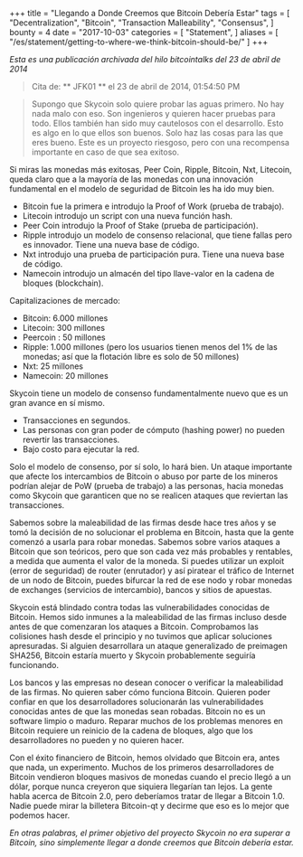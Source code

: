 +++
title = "Llegando a Donde Creemos que Bitcoin Debería Estar"
tags = [
    "Decentralization",
    "Bitcoin",
    "Transaction Malleability",
    "Consensus",
]
bounty = 4
date = "2017-10-03"
categories = [
    "Statement",
]
aliases = [
	"/es/statement/getting-to-where-we-think-bitcoin-should-be/"
]
+++

*Esta es una publicación archivada del hilo bitcointalks del 23 de abril de 2014*

> Cita de: ** JFK01 ** el 23 de abril de 2014, 01:54:50 PM

> Supongo que Skycoin solo quiere probar las aguas primero. No hay nada malo
con eso. Son ingenieros y quieren hacer pruebas para todo. Ellos también han
sido muy cautelosos con el desarrollo. Esto es algo en lo que ellos son buenos.
Solo haz las cosas para las que eres bueno. Este es un proyecto riesgoso, pero
con una recompensa importante en caso de que sea exitoso.

Si miras las monedas más exitosas, Peer Coin, Ripple, Bitcoin, Nxt, Litecoin,
queda claro que a la mayoría de las monedas con una innovación fundamental en
el modelo de seguridad de Bitcoin les ha ido muy bien.


- Bitcoin fue la primera e introdujo la Proof of Work (prueba de trabajo).
- Litecoin introdujo un script con una nueva función hash.
- Peer Coin introdujo la Proof of Stake (prueba de participación).
- Ripple introdujo un modelo de consenso relacional, que tiene fallas pero es innovador. Tiene una nueva base de código.
- Nxt introdujo una prueba de participación pura. Tiene una nueva base de código.
- Namecoin introdujo un almacén del tipo llave-valor en la cadena de bloques (blockchain).

Capitalizaciones de mercado:

- Bitcoin: 6.000 millones
- Litecoin: 300 millones
- Peercoin : 50 millones
- Ripple: 1.000 millones (pero los usuarios tienen menos del 1% de las monedas; así que la flotación libre es solo de 50 millones)
- Nxt: 25 millones
- Namecoin: 20 millones

Skycoin tiene un modelo de consenso fundamentalmente nuevo que es un gran
avance en sí mismo.

- Transacciones en segundos.
- Las personas con gran poder de cómputo (hashing power) no pueden revertir las transacciones.
- Bajo costo para ejecutar la red.

Solo el modelo de consenso, por sí solo, lo hará bien. Un ataque importante
que afecte los intercambios de Bitcoin o abuso por parte de los mineros
podrían alejar de PoW (prueba de trabajo) a las personas, hacia monedas
como Skycoin que garanticen que no se realicen ataques que reviertan las
transacciones.

Sabemos sobre la maleabilidad de las firmas desde hace tres años y se tomó
la decisión de no solucionar el problema en Bitcoin, hasta que la gente
comenzó a usarla para robar monedas. Sabemos sobre varios ataques a Bitcoin que
son teóricos, pero que son cada vez más probables y rentables, a medida que
aumenta el valor de la moneda. Si puedes utilizar un exploit (error de
seguridad) de router (enrutador) y así piratear el tráfico de Internet de un
nodo de Bitcoin, puedes bifurcar la red de ese nodo y robar monedas de exchanges
(servicios de intercambio), bancos y sitios de apuestas.

Skycoin está blindado contra todas las vulnerabilidades conocidas de Bitcoin.
Hemos sido inmunes a la maleabilidad de las firmas incluso desde antes de que
comenzaran los ataques a Bitcoin. Comprobamos las colisiones hash desde el
principio y no tuvimos que aplicar soluciones apresuradas. Si alguien
desarrollara un ataque generalizado de preimagen SHA256, Bitcoin estaría muerto
y Skycoin probablemente seguiría funcionando.

Los bancos y las empresas no desean conocer o verificar la maleabilidad de las
firmas. No quieren saber cómo funciona Bitcoin. Quieren poder confiar en que
los desarrolladores solucionarán las vulnerabilidades conocidas antes de que
las monedas sean robadas. Bitcoin no es un software limpio o maduro. Reparar
muchos de los problemas menores en Bitcoin requiere un reinicio de la cadena
de bloques, algo que los desarrolladores no pueden y no quieren hacer.

Con el éxito financiero de Bitcoin, hemos olvidado que Bitcoin era, antes que
nada, un experimento. Muchos de los primeros desarrolladores de Bitcoin
vendieron bloques masivos de monedas cuando el precio llegó a un dólar, porque
nunca creyeron que siquiera llegarían tan lejos. La gente habla acerca de
Bitcoin 2.0, pero deberíamos tratar de llegar a Bitcoin 1.0. Nadie puede mirar
la billetera Bitcoin-qt y decirme que eso es lo mejor que podemos hacer.

*En otras palabras, el primer objetivo del proyecto Skycoin no era superar a Bitcoin, sino simplemente llegar a donde creemos que Bitcoin debería estar.*
